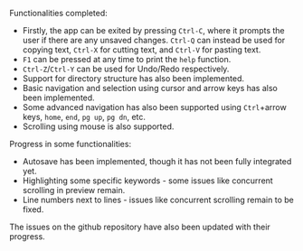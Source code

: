 Functionalities completed:
+ Firstly, the app can be exited by pressing `Ctrl-C`, where it prompts the user if there are any unsaved changes. `Ctrl-Q` can instead be used for copying text, `Ctrl-X` for cutting text, and `Ctrl-V` for pasting text. <br>
+ `F1` can be pressed at any time to print the `help` function.
+ `Ctrl-Z`/`Ctrl-Y` can be used for Undo/Redo respectively.
+ Support for directory structure has also been implemented.
+ Basic navigation and selection using cursor and arrow keys has also been implemented.
+ Some advanced navigation has also been supported using `Ctrl`+arrow keys, `home`, `end`, `pg up`, `pg dn`, etc.
+ Scrolling using mouse is also supported.

Progress in some functionalities:
+ Autosave has been implemented, though it has not been fully integrated yet.
+ Highlighting some specific keywords - some issues like concurrent scrolling in preview remain.
+ Line numbers next to lines - issues like concurrent scrolling remain to be fixed.

The issues on the github repository have also been updated with their progress.